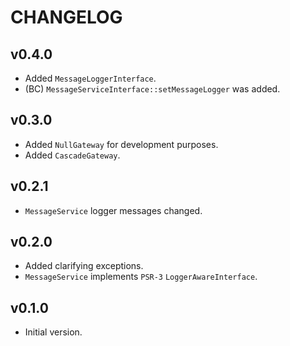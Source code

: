 CHANGELOG
=========

v0.4.0
------
- Added `MessageLoggerInterface`.
- (BC) `MessageServiceInterface::setMessageLogger` was added.

v0.3.0
------
- Added `NullGateway` for development purposes.
- Added `CascadeGateway`.

v0.2.1
------
- `MessageService` logger messages changed.

v0.2.0
------
- Added clarifying exceptions.
- `MessageService` implements `PSR-3` `LoggerAwareInterface`.

v0.1.0
------
- Initial version.